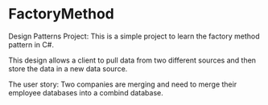 # FactoryMethod
Design Patterns Project:
This is a simple project to learn the factory method pattern in C#.

This design allows a client to pull data from two different sources and then store the data in a new data source.

The user story: Two companies are merging and need to merge their employee databases into a combind database.

